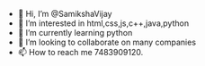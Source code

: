 - 👋 Hi, I’m @SamikshaVijay
- 👀 I’m interested in html,css,js,c++,java,python
- 🌱 I’m currently learning python
- 💞️ I’m looking to collaborate on many companies
- 📫 How to reach me 7483909120.

<!---
SamikshaVijay/SamikshaVijay is a ✨ special ✨ repository because its `README.md` (this file) appears on your GitHub profile.
You can click the Preview link to take a look at your changes.
--->
